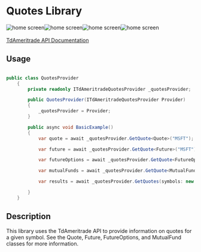 # Quotes Library

<img src="https://img.shields.io/github/issues/ucrengineer/TraderShop.Financials"
    alt = "home screen"
    style = "float: left"/>
<img src="https://img.shields.io/github/forks/ucrengineer/TraderShop.Financials"
    alt = "home screen"
    style = "float: left"/>
<img src="https://img.shields.io/github/stars/ucrengineer/TraderShop.Financials"
    alt = "home screen"
    style = "float: left"/>
<img src="https://img.shields.io/github/license/ucrengineer/TraderShop.Financials.TdAmeritrade"
    alt = "home screen"
    style = "float: left"/>

<br></br>
[TdAmeritrade API Documentation](https://developer.tdameritrade.com/quotes/apis "TdAmeritrade's API Documentation")

## Usage

``` csharp

public class QuotesProvider
    {
        private readonly ITdAmeritradeQuotesProvider _quotesProvider;

        public QuotesProvider(ITdAmeritradeQuotesProvider Provider)
        {
            _quotesProvider = Provider;
        }

        public async void BasicExample()
        {
            var quote = await _quotesProvider.GetQuote<Quote>("MSFT");

            var future = await _quotesProvider.GetQuote<Future>("MSFT");

            var futureOptions = await _quotesProvider.GetQuote<FutureOptions>("MSFT");

            var mutualFunds = await _quotesProvider.GetQuote<MutualFund>("MSFT");

            var results = await _quotesProvider.GetQuotes(symbols: new string[] { "MSFT", "/KC", "EUR/USD" });

        }
    }
```

## Description

This library uses the TdAmeritrade API to provide information on quotes for a given symbol. See the Quote, Future, FutureOptions, and MutualFund classes for more information.
